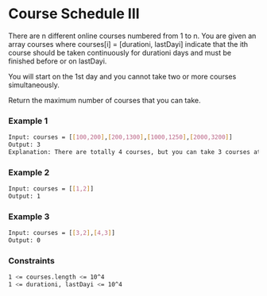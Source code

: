 # Course Schedule III

There are n different online courses numbered from 1 to n. You are given an array courses where courses[i] = [durationi, lastDayi] indicate that the ith course should be taken continuously for durationi days and must be finished before or on lastDayi.

You will start on the 1st day and you cannot take two or more courses simultaneously.

Return the maximum number of courses that you can take. 

### Example 1
```sh
Input: courses = [[100,200],[200,1300],[1000,1250],[2000,3200]]
Output: 3
Explanation: There are totally 4 courses, but you can take 3 courses at most: First, take the 1st course, it costs 100 days so you will finish it on the 100th day, and ready to take the next course on the 101st day. Second, take the 3rd course, it costs 1000 days so you will finish it on the 1100th day, and ready to take the next course on the 1101st day. Third, take the 2nd course, it costs 200 days so you will finish it on the 1300th day. The 4th course cannot be taken now, since you will finish it on the 3300th day, which exceeds the closed date.
```

### Example 2
```sh
Input: courses = [[1,2]]
Output: 1
```

### Example 3
```sh
Input: courses = [[3,2],[4,3]]
Output: 0
```

### Constraints
```sh
1 <= courses.length <= 10^4
1 <= durationi, lastDayi <= 10^4
```
